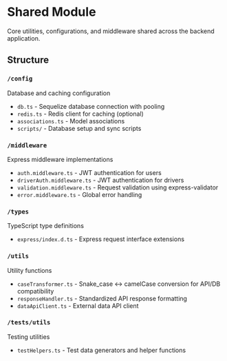# Shared Module

Core utilities, configurations, and middleware shared across the backend application.

## Structure

### `/config`
Database and caching configuration
- `db.ts` - Sequelize database connection with pooling
- `redis.ts` - Redis client for caching (optional)
- `associations.ts` - Model associations
- `scripts/` - Database setup and sync scripts

### `/middleware`
Express middleware implementations
- `auth.middleware.ts` - JWT authentication for users
- `driverAuth.middleware.ts` - JWT authentication for drivers
- `validation.middleware.ts` - Request validation using express-validator
- `error.middleware.ts` - Global error handling

### `/types`
TypeScript type definitions
- `express/index.d.ts` - Express request interface extensions

### `/utils`
Utility functions
- `caseTransformer.ts` - Snake_case ↔ camelCase conversion for API/DB compatibility
- `responseHandler.ts` - Standardized API response formatting
- `dataApiClient.ts` - External data API client

### `/tests/utils`
Testing utilities
- `testHelpers.ts` - Test data generators and helper functions


